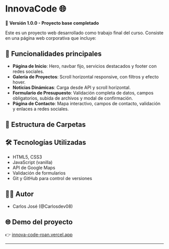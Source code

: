 # InnovaCode 🌐

🚀 **Versión 1.0.0 - Proyecto base completado**

Este es un proyecto web desarrollado como trabajo final del curso. Consiste en una página web corporativa que incluye:

## 📝 Funcionalidades principales
- **Página de Inicio**: Hero, navbar fijo, servicios destacados y footer con redes sociales.
- **Galería de Proyectos**: Scroll horizontal responsive, con filtros y efecto hover.
- **Noticias Dinámicas**: Carga desde API y scroll horizontal.
- **Formulario de Presupuesto**: Validación completa de datos, campos obligatorios, subida de archivos y modal de confirmación.
- **Página de Contacto**: Mapa interactivo, campos de contacto, validación y enlaces a redes sociales.

## 📂 Estructura de Carpetas

## 🛠️ Tecnologías Utilizadas
- HTML5, CSS3
- JavaScript (vanilla)
- API de Google Maps
- Validación de formularios
- Git y GitHub para control de versiones

## 👨‍💻 Autor
- Carlos José (@Carlosdev08)

## 🌐 Demo del proyecto
👉 [innova-code-roan.vercel.app](https://innova-code-roan.vercel.app)

---
